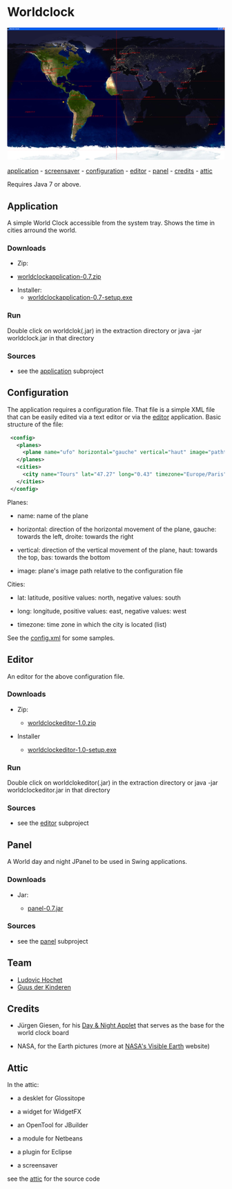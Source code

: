 # Worldclock

![worldclock](snap-app.png) 

[application](#application) -  [screensaver](#screensaver) - [configuration](#configuration) - [editor](#editor) - [panel](#panel) - [credits](#credits) - [attic](#attic)

Requires Java 7 or above.

## Application

A simple World Clock accessible from the system tray. Shows the time in cities arround the world.

### Downloads

* Zip:

 - [worldclockapplication-0.7.zip](https://dl.bintray.com/lhochet/Worldclock/worldclockapplication-0.7.zip)
* Installer:
  - [worldclockapplication-0.7-setup.exe](https://dl.bintray.com/lhochet/Worldclock/worldclockapplication-0.7-setup.exe)


### Run

Double click on worldclok(.jar) in the extraction directory or java -jar worldclock.jar in that directory

### Sources

*   see the [application](application) subproject


## Configuration

The application requires a configuration file.
That file is a simple XML file that can be easily edited via a text editor or via the [editor](#editor) application.
Basic structure of the file:

```xml
 <config>
   <planes>
     <plane name="ufo" horizontal="gauche" vertical="haut" image="pathto/ufo.png"/>
   </planes>
   <cities>
     <city name="Tours" lat="47.27" long="0.43" timezone="Europe/Paris"/>
   </cities>
 </config>

```

Planes:

*   name: name of the plane

*   horizontal: direction of the horizontal movement of the plane, gauche: towards the left, droite: towards the right

*   vertical: direction of the vertical movement of the plane, haut: towards the top, bas: towards the bottom

*   image: plane's image path relative to the configuration file

Cities:

*   lat: latitude, positive values: north, negative values: south

*   long: longitude, positive values: east, negative values: west

*   timezone: time zone in which the city is located (list)

See the [config.xml](config.xml) for some samples.

## Editor

An editor for the above configuration file.

### Downloads

*   Zip:

    *   [worldclockeditor-1.0.zip](https://dl.bintray.com/lhochet/Worldclock/worldclockeditor-1.0.zip)
*   Installer

    *   [worldclockeditor-1.0-setup.exe](https://dl.bintray.com/lhochet/Worldclock/worldclockeditor-1.0-setup.exe)

### Run

Double click on worldclokeditor(.jar) in the extraction directory or java -jar worldclockeditor.jar in that directory

### Sources

*   see the [editor](editor) subproject

## Panel

A World day and night JPanel to be used in Swing applications.

### Downloads

*   Jar:

    *   [panel-0.7.jar](https://dl.bintray.com/lhochet/Worldclock/panel-0.7.jar)

### Sources

*   see the [panel](panel) subproject

## Team

*   [Ludovic Hochet](https://github.com/lhochet)
*   [Guus der Kinderen](https://github.com/guusdk)

## Credits

*   Jürgen Giesen, for his [Day & Night Applet](http://www.geoastro.de/TNApplet/DN/index.html) that serves as the base for the world clock board

*   NASA, for the Earth pictures (more at [NASA's Visible Earth](http://visibleearth.nasa.gov/) website)

## Attic

In the attic:

*   a desklet for Glossitope

*   a widget for WidgetFX

*   an OpenTool for JBuilder

*   a module for Netbeans

*   a plugin for Eclipse

*   a screensaver

see the [attic](attic) for the source code